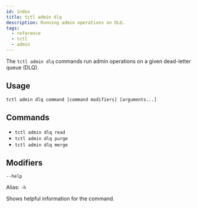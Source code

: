 ```yaml
---
id: index
title: tctl admin dlq
description: Running admin operations on DLQ.
tags:
  - reference
  - tctl
  - admin
---
```


The `tctl admin dlq` commands run admin operations on a given dead-letter queue (DLQ).
## Usage

`tctl admin dlq command [command modifiers] [arguments...]`

## Commands

- `tctl admin dlq read`
- `tctl admin dlq purge`
- `tctl admin dlq merge`

## Modifiers

`--help`

Alias: `-h`

Shows helpful information for the command.
